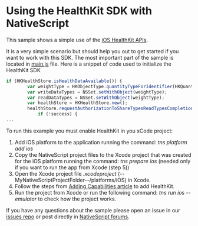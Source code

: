 # Using the HealthKit SDK with NativeScript
This sample shows a simple use of the [iOS HealthKit APIs](https://developer.apple.com/healthkit/).

It is a very simple scenario but should help you out to get started if you want to work with this SDK.
The most important part of the sample is located in [main.js](https://github.com/NativeScript/sample-HealthKit/tree/master/app/components/main) file. Here is a snippet of code used to initialize the HealthKit SDK
```javascript
if (HKHealthStore.isHealthDataAvailable()) {
        var weightType = HKObjectType.quantityTypeForIdentifier(HKQuantityTypeIdentifierBodyMass);
        var writeDataTypes = NSSet.setWithObject(weightType);
        var readDataTypes = NSSet.setWithObject(weightType);
        var healthStore = HKHealthStore.new();
        healthStore.requestAuthorizationToShareTypesReadTypesCompletion(readDataTypes, readDataTypes, function (success, error) {
            if (!success) {
...
```

To run this example you must enable HealthKit in you xCode project:

1. Add iOS platform to the application running the command: *tns platform add ios*
2. Copy the NativeScript project files to the Xcode project that was created for the iOS platform running the command: *tns prepare ios* (needed only if you want to run the app from Xcode (step 5))
3. Open the Xcode project file *.xcodeproject* (--MyNativeScriptProjectFolder--/platforms/iOS) in Xcode.
4. Follow the steps from [Adding Capabilities article](https://developer.apple.com/library/ios/documentation/IDEs/Conceptual/AppDistributionGuide/AddingCapabilities/AddingCapabilities.html) to add HealthKit.
5. Run the project from Xcode or run the following command: *tns run ios --emulator* to check how the project works.

If you have any questions about the sample please open an issue in our [issues repo](http://github.com/nativescript/nativescript/issues) or post directly in [NativeScript forums](https://groups.google.com/forum/#!forum/nativescript).

